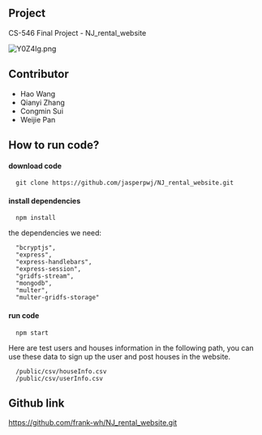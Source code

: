 ## Project

CS-546 Final Project - NJ_rental_website

![Y0Z4Ig.png](https://s1.ax1x.com/2020/05/14/Y0Z4Ig.png)

## Contributor

* Hao Wang
* Qianyi Zhang
* Congmin Sui
* Weijie Pan

## How to run code?
#### download code
```
  git clone https://github.com/jasperpwj/NJ_rental_website.git
```

#### install dependencies
```
  npm install
```

the dependencies we need:
```
  "bcryptjs",
  "express",
  "express-handlebars",
  "express-session",
  "gridfs-stream",
  "mongodb",
  "multer",
  "multer-gridfs-storage"
```

#### run code
```
  npm start
```

Here are test users and houses information in the following path, you can use these data to sign up the user and post houses in the website.
```
  /public/csv/houseInfo.csv
  /public/csv/userInfo.csv
```

## Github link
https://github.com/frank-wh/NJ_rental_website.git
